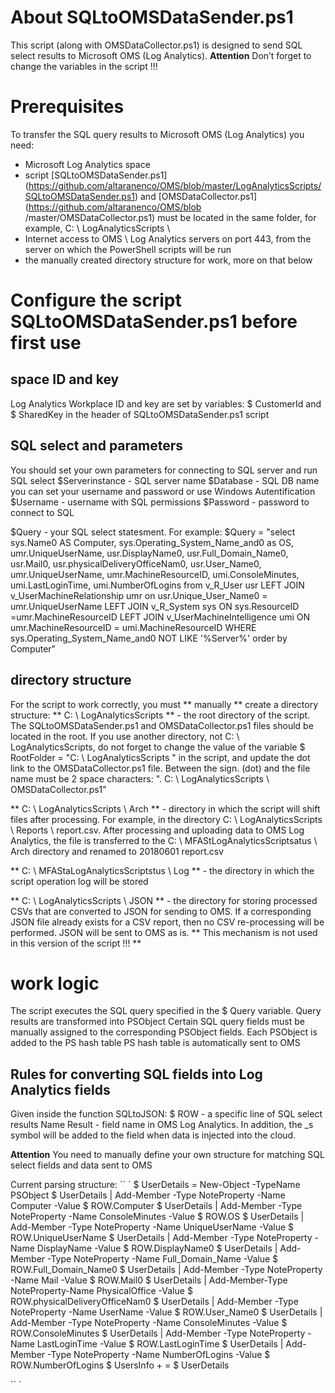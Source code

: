 # About SQLtoOMSDataSender.ps1
This script (along with OMSDataCollector.ps1) is designed to send SQL select results to Microsoft OMS (Log Analytics).
**Attention**
Don’t forget to change the variables in the script !!!

# Prerequisites
To transfer the SQL query results to Microsoft OMS (Log Analytics) you need:
- Microsoft Log Analytics space
- script [SQLtoOMSDataSender.ps1] (https://github.com/altaranenco/OMS/blob/master/LogAnalyticsScripts/SQLtoOMSDataSender.ps1) and [OMSDataCollector.ps1] (https://github.com/altaranenco/OMS/blob /master/OMSDataCollector.ps1) must be located in the same folder, for example, C: \ LogAnalyticsScripts \
- Internet access to OMS \ Log Analytics servers on port 443, from the server on which the PowerShell scripts will be run
- the manually created directory structure for work, more on that below

# Configure the script SQLtoOMSDataSender.ps1 before first use
## space ID and key
Log Analytics Workplace ID and key are set by variables: $ CustomerId and $ SharedKey in the header of SQLtoOMSDataSender.ps1 script

## SQL select and parameters
You should set your own parameters for connecting to SQL server and run SQL select
$Serverinstance - SQL server name
$Database - SQL DB name
you can set your username and password or use Windows  Autentification
$Username - username with SQL permissions 
$Password - password to connect to SQL

$Query - your SQL select statesment. For example:
$Query = "select sys.Name0 AS Computer,  sys.Operating_System_Name_and0 as OS, umr.UniqueUserName, usr.DisplayName0, usr.Full_Domain_Name0, usr.Mail0, usr.physicalDeliveryOfficeNam0, usr.User_Name0, umr.UniqueUserName, umr.MachineResourceID, umi.ConsoleMinutes, umi.LastLoginTime, umi.NumberOfLogins
from v_R_User usr
LEFT JOIN v_UserMachineRelationship umr  on usr.Unique_User_Name0 = umr.UniqueUserName
LEFT JOIN v_R_System sys ON sys.ResourceID =umr.MachineResourceID
LEFT JOIN v_UserMachineIntelligence umi ON umr.MachineResourceID = umi.MachineResourceID
WHERE sys.Operating_System_Name_and0 NOT LIKE '%Server%'
order by Computer"

## directory structure
For the script to work correctly, you must ** manually ** create a directory structure:
** C: \ LogAnalyticsScripts ** - the root directory of the script. The SQLtoOMSDataSender.ps1 and OMSDataCollector.ps1 files should be located in the root. If you use another directory, not C: \ LogAnalyticsScripts, do not forget to change the value of the variable $ RootFolder = "C: \ LogAnalyticsScripts \" in the script, and update the dot link to the OMSDataCollector.ps1 file. Between the sign. (dot) and the file name must be 2 space characters: ". C: \ LogAnalyticsScripts \ OMSDataCollector.ps1"

** C: \ LogAnalyticsScripts \ Arch ** - directory in which the script will shift files after processing. For example, in the directory C: \ LogAnalyticsScripts \ Reports \ report.csv. After processing and uploading data to OMS Log Analytics, the file is transferred to the C: \ MFAStLogAnalyticsScriptsatus \ Arch directory and renamed to 20180601 report.csv

** C: \ MFAStaLogAnalyticsScriptstus \ Log ** - the directory in which the script operation log will be stored

** C: \ LogAnalyticsScripts \ JSON ** - the directory for storing processed CSVs that are converted to JSON for sending to OMS. If a corresponding JSON file already exists for a CSV report, then no CSV re-processing will be performed. JSON will be sent to OMS as is.
** This mechanism is not used in this version of the script !!! **

# work logic
The script executes the SQL query specified in the $ Query variable.
Query results are transformed into PSObject
Certain SQL query fields must be manually assigned to the corresponding PSObject fields.
Each PSObject is added to the PS hash table
PS hash table is automatically sent to OMS

## Rules for converting SQL fields into Log Analytics fields
Given inside the function SQLtoJSON:
$ ROW - a specific line of SQL select results
Name Result - field name in OMS Log Analytics. In addition, the _s symbol will be added to the field when data is injected into the cloud.

**Attention**
You need to manually define your own structure for matching SQL select fields and data sent to OMS

Current parsing structure:
`` `
    $ UserDetails = New-Object -TypeName PSObject
    $ UserDetails | Add-Member -Type NoteProperty -Name Computer -Value $ ROW.Computer
    $ UserDetails | Add-Member -Type NoteProperty -Name ConsoleMinutes -Value $ ROW.OS
    $ UserDetails | Add-Member -Type NoteProperty -Name UniqueUserName -Value $ ROW.UniqueUserName
    $ UserDetails | Add-Member -Type NoteProperty -Name DisplayName -Value $ ROW.DisplayName0
    $ UserDetails | Add-Member -Type NoteProperty -Name Full_Domain_Name -Value $ ROW.Full_Domain_Name0
    $ UserDetails | Add-Member -Type NoteProperty -Name Mail -Value $ ROW.Mail0
    $ UserDetails | Add-Member-Type NoteProperty-Name PhysicalOffice -Value $ ROW.physicalDeliveryOfficeNam0
    $ UserDetails | Add-Member -Type NoteProperty -Name UserName -Value $ ROW.User_Name0
    $ UserDetails | Add-Member -Type NoteProperty -Name ConsoleMinutes -Value $ ROW.ConsoleMinutes
    $ UserDetails | Add-Member -Type NoteProperty -Name LastLoginTime -Value $ ROW.LastLoginTime
    $ UserDetails | Add-Member -Type NoteProperty -Name NumberOfLogins -Value $ ROW.NumberOfLogins
    $ UsersInfo + = $ UserDetails

`` `